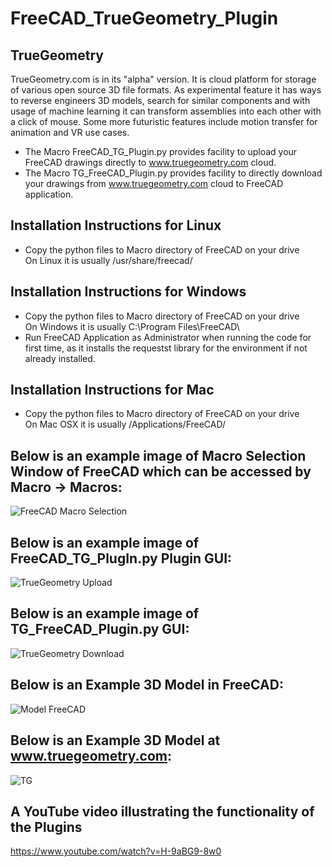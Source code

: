 # FreeCAD_TrueGeometry_Plugin

## TrueGeometry
TrueGeometry.com is in its "alpha"  version. It is cloud platform for storage of various open source 3D file formats. As experimental feature it has ways to reverse engineers 3D models, search for similar components and with usage of machine learning it can transform assemblies into each other with a click of mouse. Some more futuristic features include motion transfer  for animation and VR use cases.

* The Macro FreeCAD_TG_Plugin.py provides facility to upload your FreeCAD drawings directly to www.truegeometry.com cloud.
* The Macro TG_FreeCAD_Plugin.py provides facility to directly download your drawings from www.truegeometry.com cloud to FreeCAD application.

## Installation Instructions for Linux
* Copy the python files to Macro directory of FreeCAD on your drive <br/>
  On Linux it is usually /usr/share/freecad/
  
## Installation Instructions for Windows
* Copy the python files to Macro directory of FreeCAD on your drive <br/>
  On Windows it is usually C:\Program Files\FreeCAD\ <br/>
* Run FreeCAD Application as Administrator when running the code for first time, as it installs the requestst library for the environment if not already installed.

## Installation Instructions for Mac
* Copy the python files to Macro directory of FreeCAD on your drive <br/>
  On Mac OSX it is usually /Applications/FreeCAD/

## Below is an example image of Macro Selection Window of FreeCAD which can be accessed by Macro -> Macros:
 ![FreeCAD Macro Selection](https://user-images.githubusercontent.com/42251021/109992378-39b58900-7d31-11eb-8626-fe35a5875cc3.png)


## Below is an example image of FreeCAD_TG_PlugIn.py Plugin GUI:
 ![TrueGeometry Upload](https://user-images.githubusercontent.com/42251021/109992857-afb9f000-7d31-11eb-9ace-ee2e962cd775.png)


## Below is an example image of TG_FreeCAD_Plugin.py GUI:
 ![TrueGeometry Download](https://user-images.githubusercontent.com/42251021/109993367-38d12700-7d32-11eb-83cf-ff7f212fed55.png)


## Below is an Example 3D Model in FreeCAD:
 ![Model FreeCAD](https://user-images.githubusercontent.com/42251021/110002242-2efff180-7d3b-11eb-813e-e762a7231709.png)


## Below is an Example 3D Model at www.truegeometry.com:
 ![TG](https://user-images.githubusercontent.com/42251021/110002699-b3eb0b00-7d3b-11eb-93e8-be1f78f511ca.png)
 
 ## A YouTube video illustrating the functionality of the Plugins
   https://www.youtube.com/watch?v=H-9aBG9-8w0

